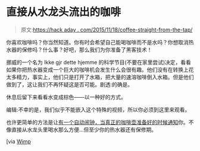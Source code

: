 # 直接从水龙头流出的咖啡

> 原文:[https://hack aday . com/2015/11/18/coffee-straight-from-the-tap/](https://hackaday.com/2015/11/18/coffee-straight-from-the-tap/)

你喜欢咖啡吗？你当然知道。你有时会希望自己能喝咖啡而不是水吗？你想取消热水器的保修吗？什么事？好吧，那么我们为你准备了黑客技术！

挪威的一个名为 Ikke gjr dette hjemme 的科学节目(不要在家里尝试)决定，看看如果你把热水器变成一个巨大的咖啡机会发生什么会很有趣。他们没有在转换上花太多精力，事实上，他们只是打开了水箱，把大量的速溶咖啡倒入水箱。但是他们做到了，这让我们不再怀疑这是否可能。剧透:的确是。

休息后留下来看看水变成棕色——以一种好的方式。

编辑:不幸的是，我们似乎不能嵌入这个特殊的视频，所以你必须到这里来观看。

也许更简单的方法是让[有一个自动闹钟，当真正的咖啡壶准备好的时候通知](http://hackaday.com/2015/07/24/alarm-notifies-the-office-when-the-coffee-is-ready/)你。不像直接从水龙头里喝水那么方便…但至少你的热水器还有保修期。

[via [Wimp](http://www.wimp.com/instantcoffee/)